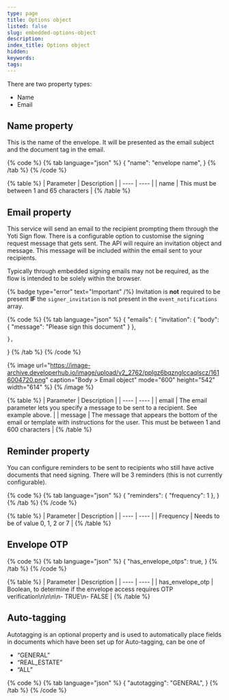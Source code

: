```yaml
---
type: page
title: Options object
listed: false
slug: embedded-options-object
description: 
index_title: Options object
hidden: 
keywords: 
tags: 
---
```


There are two property types:

- Name
- Email

## Name property

This is the name of the envelope. It will be presented as the email subject and the document tag in the email.

{% code %}
{% tab language="json" %}
{
    "name": "envelope name",
}
{% /tab %}
{% /code %}

{% table %}
| Parameter | Description | 
| ---- | ---- | 
| name | This must be between 1 and 65 characters | 
{% /table %}

## Email property

This service will send an email to the recipient prompting them through the Yoti Sign flow. There is a configurable option to customise the signing request message that gets sent. The API will require an invitation object and message. This message will be included within the email sent to your recipients.

Typically through embedded signing emails may not be required, as the flow is intended to be solely within the browser.

{% badge type="error" text="Important" /%} Invitation is **not** required to be present **IF** the `signer_invitation` is not present in the `event_notifications` array.

{% code %}
{% tab language="json" %}
{
    "emails": {
        "invitation": {
            "body": {
                "message": "Please sign this document"
            }
        },

    },
}
{% /tab %}
{% /code %}

{% image url="https://image-archive.developerhub.io/image/upload/v2_2762/pplgz6bqznglccaqlscz/1616004720.png" caption="Body &gt; Email object" mode="600" height="542" width="614" %}
{% /image %}

{% table %}
| Parameter | Description | 
| ---- | ---- | 
| email | The email parameter lets you specify a message to be sent to a recipient. See example above. | 
| message | The message that appears the bottom of the email or template with instructions for the user. This must be between 1 and 600 characters | 
{% /table %}

## Reminder property

You can configure reminders to be sent to recipients who still have active documents that need signing. There will be 3 reminders (this is not currently configurable).

{% code %}
{% tab language="json" %}
{
      "reminders": {
          "frequency": 1
      },
}
{% /tab %}
{% /code %}

{% table %}
| Parameter | Description | 
| ---- | ---- | 
| Frequency | Needs to be of value 0, 1, 2 or 7 | 
{% /table %}

## Envelope OTP

{% code %}
{% tab language="json" %}
{
  "has_envelope_otps": true,
}
{% /tab %}
{% /code %}

{% table %}
| Parameter | Description | 
| ---- | ---- | 
| has_envelope_otp | Boolean, to determine if the envelope access requires OTP verification\n\n\n\n- TRUE\n- FALSE | 
{% /table %}

## Auto-tagging 

Autotagging is an optional property and is used to automatically place fields in documents which have been set up for Auto-tagging, can be one of

- “GENERAL”
- “REAL_ESTATE”
- “ALL”

{% code %}
{% tab language="json" %}
{
  "autotagging": "GENERAL",
}
{% /tab %}
{% /code %}